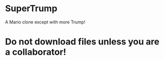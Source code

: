 # SuperTrump
A Mario clone except with more Trump!
# Do not download files unless you are a collaborator!
